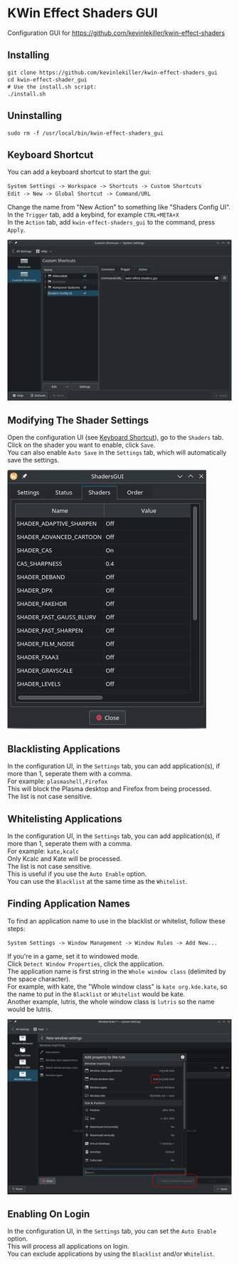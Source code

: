# KWin Effect Shaders GUI
Configuration GUI for https://github.com/kevinlekiller/kwin-effect-shaders
## Installing
    git clone https://github.com/kevinlekiller/kwin-effect-shaders_gui
    cd kwin-effect-shader_gui
    # Use the install.sh script:
    ./install.sh
## Uninstalling
    sudo rm -f /usr/local/bin/kwin-effect-shaders_gui
## Keyboard Shortcut
You can add a keyboard shortcut to start the gui:

`System Settings -> Workspace -> Shortcuts -> Custom Shortcuts`\
`Edit -> New -> Global Shortcut -> Command/URL`

Change the name from "New Action" to something like "Shaders Config UI".\
In the `Trigger` tab, add a keybind, for example `CTRL+META+X`\
In the `Action` tab, add `kwin-effect-shaders_gui` to the command, press `Apply`.

![Modifying keyboard shortcuts](https://github.com/kevinlekiller/kwin-effect-shaders_gui/raw/main/images/keyboard_shortcut.png)
## Modifying The Shader Settings
Open the configuration UI (see [Keyboard Shortcut](#keyboard-shortcut)), go to the `Shaders` tab.\
Click on the shader you want to enable, click `Save`.\
You can also enable `Auto Save` in the `Settings` tab, which will automatically save the settings.

![Shaders tab](https://github.com/kevinlekiller/kwin-effect-shaders_gui/raw/main/images/shader_configuration.png)
## Blacklisting Applications
In the configuration UI, in the `Settings` tab, you can add application(s), if more than 1, seperate them with a comma.\
For example: `plasmashell,Firefox`\
This will block the Plasma desktop and Firefox from being processed.\
The list is not case sensitive.
## Whitelisting Applications
In the configuration UI, in the `Settings` tab, you can add application(s), if more than 1, seperate them with a comma.\
For example: `kate,kcalc`\
Only Kcalc and Kate will be processed.\
The list is not case sensitive.\
This is useful if you use the `Auto Enable` option.\
You can use the `Blacklist` at the same time as the `Whitelist`.
## Finding Application Names
To find an application name to use in the blacklist or whitelist, follow these steps:

`System Settings -> Window Management -> Window Rules -> Add New...`

If you're in a game, set it to windowed mode.\
Click `Detect Window Properties`, click the application.\
The application name is first string in the `Whole window class` (delimited by the space character).\
For example, with kate, the "Whole window class" is `kate org.kde.kate`, so the name to put in the `Blacklist` or `Whitelist` would be kate.\
Another example, lutris, the whole window class is `lutris` so the name would be lutris.

![Find the application name](https://github.com/kevinlekiller/kwin-effect-shaders_gui/raw/main/images/find_application_name.png)
## Enabling On Login
In the configuration UI, in the `Settings` tab, you can set the `Auto Enable` option.\
This will process all applications on login.\
You can exclude applications by using the `Blacklist` and/or `Whitelist`.
